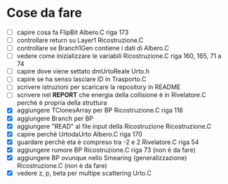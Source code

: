 # Cose da fare
- [ ] capire cosa fa FlipBit                                        Albero.C                riga 173
- [ ] controllare return su Layer1                                  Ricostruzione.C
- [ ] controllare se Branch1Gen contiene i dati di Albero.C
- [ ] vedere come inizializzare le variabili                        Ricostruzione.C      riga 160, 165, 71 a 74
- [ ] capire dove viene settato dmUrtoReale                         Urto.h
- [ ] capire se ha senso lasciare ID in Trasporto.C                 
- [ ] scrivere istruzioni per scaricare la repository in README
- [ ] scrivere nel **REPORT** che energia della collisione è in Rivelatore.C perchè è propria della struttura
- [x] aggiungere TClonesArray per BP                                Ricostruzione.C         riga 118
- [x] aggiungere Branch per BP
- [x] aggiungere "READ" al file input della Ricostruzione           Ricostruzione.C
- [x] capire perchè UrtodaUrto                                      Albero.C                riga 170
- [x] guardare perchè eta è compreso tra -2 e 2                     Rivelatore.C            riga 54
- [x] aggiungere rumore BP                                          Ricostruzione.C         riga 73 (non è da fare)
- [x] aggiungere BP ovunque nello Smearing (generalizzazione)       Ricostruzione.C            (non è da fare)
- [x] vedere z, p, beta per multipe scattering                      Urto.C